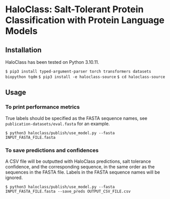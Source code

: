 # HaloClass: Salt-Tolerant Protein Classification with Protein Language Models

## Installation

HaloClass has been tested on Python 3.10.11.

`$ pip3 install typed-argument-parser torch transformers datasets biopython tqdm`
`$ pip3 install -e haloclass-source`
`$ cd haloclass-source`

## Usage

### To print performance metrics

True labels should be specified as the FASTA sequence names, see `publication-datasets/eval.fasta` for an example.

`$ python3 haloclass/publish/use_model.py --fasta INPUT_FASTA_FILE.fasta`

### To save predictions and confidences

A CSV file will be outputted with HaloClass predictions, salt tolerance confidence, and the corresponding sequence, in the same order as the sequences in the FASTA file. Labels in the FASTA sequence names will be ignored.

`$ python3 haloclass/publish/use_model.py --fasta INPUT_FASTA_FILE.fasta --save_preds OUTPUT_CSV_FILE.csv`